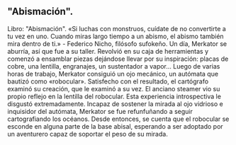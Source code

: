 ## "Abismación".
Libro: "Abismación".
«Si luchas con monstruos, cuídate de no convertirte a tu vez en uno. Cuando miras largo tiempo a un abismo, el abismo también mira dentro de ti.» - Federico Nicho, filósofo sufokeño.
Un día, Merkator se aburría, así que fue a su taller. Revolvió en su caja de herramientas y comenzó a ensamblar piezas dejándose llevar por su inspiración: placas de cobre, una lentilla, engranajes, un sustentador a vapor... Luego de varias horas de trabajo, Merkator consiguió un ojo mecánico, un autómata que bautizó como «robocular».
Satisfecho con el resultado, el cartógrafo examinó su creación, que le examinó a su vez.
El anciano steamer vio su propio reflejo en la lentilla del robocular. Esta experiencia introspectiva le disgustó extremadamente.
Incapaz de sostener la mirada al ojo vidrioso e inquisidor del autómata, Merkator se fue refunfuñando a seguir cartografiando los océanos. Desde entonces, se cuenta que el robocular se esconde en alguna parte de la base abisal, esperando a ser adoptado por un aventurero capaz de soportar el peso de su mirada.